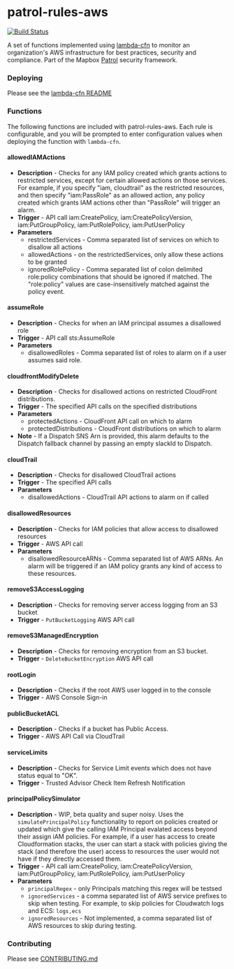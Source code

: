 # patrol-rules-aws

[![Build Status](https://travis-ci.org/mapbox/patrol-rules-aws.svg?branch=master)](https://travis-ci.org/mapbox/patrol-rules-aws)

A set of functions implemented using [lambda-cfn](https://github.com/mapbox/lambda-cfn) to monitor an organization's AWS infrastructure for best practices, security and compliance. Part of the Mapbox [Patrol](https://github.com/mapbox/patrol) security framework.

### Deploying

Please see the [lambda-cfn README](https://github.com/mapbox/lambda-cfn)

### Functions

The following functions are included with patrol-rules-aws.  Each rule is configurable, and you will be prompted to enter configuration values when deploying the function with `lambda-cfn`.

#### allowedIAMActions

- **Description** - Checks for any IAM policy created which grants actions to restricted services, except for certain allowed actions on those services.  For example, if you specify "iam, cloudtrail" as the restricted resources, and then specify "iam:PassRole" as an allowed action, any policy created which grants IAM actions other than "PassRole" will trigger an alarm.
- **Trigger** - API call iam:CreatePolicy, iam:CreatePolicyVersion, iam:PutGroupPolicy, iam:PutRolePolicy, iam:PutUserPolicy
- **Parameters**
  - restrictedServices - Comma separated list of services on which to disallow all actions
  - allowedActions - on the restrictedServices, only allow these actions to be granted
  - ignoredRolePolicy - Comma separated list of colon delimited role:policy combinations that should be ignored if matched. The "role:policy" values are case-insensitively matched against the policy event.

#### assumeRole

- **Description** - Checks for when an IAM principal assumes a disallowed role
- **Trigger** - API call sts:AssumeRole
- **Parameters**
  - disallowedRoles - Comma separated list of roles to alarm on if a user assumes said role.

#### cloudfrontModifyDelete

- **Description** - Checks for disallowed actions on restricted CloudFront distributions.
- **Trigger** - The specified API calls on the specified distributions
- **Parameters**
  - protectedActions - CloudFront API call on which to alarm
  - protectedDistributions - CloudFront distributions on which to alarm
- **Note** - If a Dispatch SNS Arn is provided, this alarm defaults to the Dispatch fallback channel by passing an empty slackId to Dispatch.

#### cloudTrail

- **Description** - Checks for disallowed CloudTrail actions
- **Trigger** - The specified API calls
- **Parameters**
  - disallowedActions - CloudTrail API actions to alarm on if called

#### disallowedResources

- **Description** - Checks for IAM policies that allow access to disallowed resources
- **Trigger** - AWS API call
- **Parameters**
  - disallowedResourceARNs - Comma separated list of AWS ARNs.  An alarm will be triggered if an IAM policy grants any kind of access to these resources.

#### removeS3AccessLogging

- **Description** - Checks for removing server access logging from an S3 bucket
- **Trigger** - `PutBucketLogging` AWS API call

#### removeS3ManagedEncryption

- **Description** - Checks for removing encryption from an S3 bucket.
- **Trigger** - `DeleteBucketEncryption` AWS API call

#### rootLogin
- **Description** - Checks if the root AWS user logged in to the console
- **Trigger** - AWS Console Sign-in

#### publicBucketACL
- **Description** - Checks if a bucket has Public Access.
- **Trigger** - AWS API Call via CloudTrail

#### serviceLimits
- **Description** - Checks for Service Limit events which does not have status equal to "OK".
- **Trigger** - Trusted Advisor Check Item Refresh Notification

#### principalPolicySimulator
- **Description** - WIP, beta quality and super noisy. Uses the `simulatePrincipalPolicy` functionality to report on policies created or updated which give the calling IAM Principal evalated access beyond their assign iAM policies. For example, if a user has access to create Cloudformation stacks, the user can start a stack with policies giving the stack (and therefore the user) access to resources the user would not have if they directly accessed them.
- **Trigger** - API call iam:CreatePolicy, iam:CreatePolicyVersion, iam:PutGroupPolicy, iam:PutRolePolicy, iam:PutUserPolicy
- **Parameters**
  - `principalRegex` - only Principals matching this regex will be testsed
  - `ignoredServices` - a comma separated list of AWS service prefixes to skip when testing. For example, to skip policies for Cloudwatch logs and ECS: `logs,ecs`
  - `ignoredResources` - Not implemented, a comma separated list of AWS resources to skip during testing.

### Contributing

Please see [CONTRIBUTING.md](CONTRIBUTING.md)
